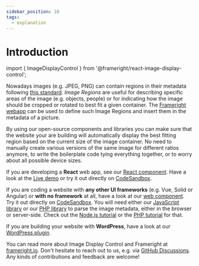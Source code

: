 ```yaml
---
sidebar_position: 10
tags:
  - explanation
---
```


# Introduction

import { ImageDisplayControl } from '@frameright/react-image-display-control';

Nowadays images (e.g. JPEG, PNG) can contain regions in their metadata following
[this standard](https://iptc.org/std/photometadata/specification/IPTC-PhotoMetadata#image-region).
_Image Regions_ are useful for describing specific areas of the image
(e.g. objects, people) or for indicating how the image should be cropped or
rotated to best fit a given container. The [Frameright
webapp](https://frameright.app/) can be used to define such Image Regions and
insert them in the metadata of a picture.

By using our open-source components and libraries you can make sure that the
website your are building will automatically display the best fitting region
based on the current size of the image container. No need to manually create
various versions of the same image for different ratios anymore, to write the
boilerplate code tying everything together, or to worry about all possible
device sizes.

If you are developing a **React** web app, see our
[React component](react/README.md). Have a look at the
[Live demo](https://react.frameright.io) or try it out directly on
[CodeSandbox](https://codesandbox.io/s/image-display-control-react-component-m6qj9r).

If you are coding a website with **any other UI frameworks** (e.g. Vue, Solid
or Angular) or **with no framework** at all, have a look at our
[web component](web-component/README.md). Try it out directly on
[CodeSandbox](https://codesandbox.io/s/image-display-control-web-component-6hzmq5).
You will need either our [JavaScript library](javascript/README.md) or our
[PHP library](php/README.md) to parse the image metadata, either in the browser
or server-side. Check out the
[Node.js tutorial](https://www.frameright.io/post/metadata-in-node-js) or the
[PHP tutorial](https://www.frameright.io/post/metadata-in-php) for that.

If you are building your website with **WordPress**, have a look at our
[WordPress plugin](wordpress/README.md).

You can read more about Image Display Control and Frameright at
[frameright.io](https://www.frameright.io). Don't hesitate to reach out to us, e.g. via
[GitHub Discussions](https://github.com/Frameright/image-display-control-web-component/discussions).
Any kinds of contributions and feedback are welcome!
